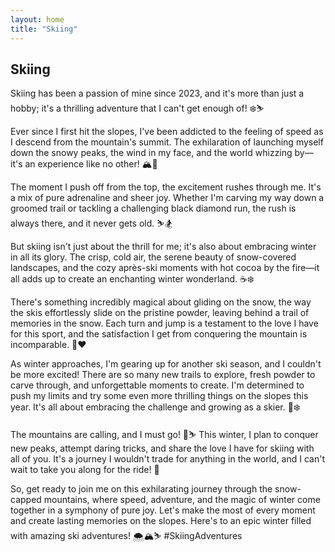 ```yaml
---
layout: home
title: "Skiing"
---
```


## Skiing

Skiing has been a passion of mine since 2023, and it's more than just a hobby; it's a thrilling adventure that I can't get enough of! ❄️⛷️

Ever since I first hit the slopes, I've been addicted to the feeling of speed as I descend from the mountain's summit. The exhilaration of launching myself down the snowy peaks, the wind in my face, and the world whizzing by—it's an experience like no other! 🏔️💨

The moment I push off from the top, the excitement rushes through me. It's a mix of pure adrenaline and sheer joy. Whether I'm carving my way down a groomed trail or tackling a challenging black diamond run, the rush is always there, and it never gets old. ⛷️🏂

But skiing isn't just about the thrill for me; it's also about embracing winter in all its glory. The crisp, cold air, the serene beauty of snow-covered landscapes, and the cozy après-ski moments with hot cocoa by the fire—it all adds up to create an enchanting winter wonderland. ☕❄️

There's something incredibly magical about gliding on the snow, the way the skis effortlessly slide on the pristine powder, leaving behind a trail of memories in the snow. Each turn and jump is a testament to the love I have for this sport, and the satisfaction I get from conquering the mountain is incomparable. 🎿❤️

As winter approaches, I'm gearing up for another ski season, and I couldn't be more excited! There are so many new trails to explore, fresh powder to carve through, and unforgettable moments to create. I'm determined to push my limits and try some even more thrilling things on the slopes this year. It's all about embracing the challenge and growing as a skier. 🌟❄️

The mountains are calling, and I must go! 🗻⛷️ This winter, I plan to conquer new peaks, attempt daring tricks, and share the love I have for skiing with all of you. It's a journey I wouldn't trade for anything in the world, and I can't wait to take you along for the ride! 📸

So, get ready to join me on this exhilarating journey through the snow-capped mountains, where speed, adventure, and the magic of winter come together in a symphony of pure joy. Let's make the most of every moment and create lasting memories on the slopes. Here's to an epic winter filled with amazing ski adventures! 🌨️🏔️⛷️ #SkiingAdventures 